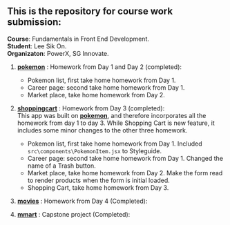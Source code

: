 ## This is the repository for course work submission:
**Course**: Fundamentals in Front End Development.
<br>**Student**: Lee Sik On.
<br>**Organizaton**: PowerX, SG Innovate.

1. [**pokemon**](pokemon/) : Homework from Day 1 and Day 2 (completed):
    * Pokemon list, first take home homework from Day 1.
    * Career page: second take home homework from Day 1.
    * Market place, take home homework from Day 2.

2. [**shoppingcart**](https://github.com/encore428/shoppingcart) : Homework from Day 3 (completed):  
   This app was built on [**pokemon**](pokemon/), and therefore incorporates all the homework from day 1 to day 3. 
   While Shopping Cart is new feature, it includes some minor changes to the other three homework.
   
    * Pokemon list, first take home homework from Day 1.  Included `src\components\PokemonItem.jsx` to Styleguide.
    * Career page: second take home homework from Day 1.  Changed the name of a Trash button.
    * Market place, take home homework from Day 2.  Make the form read to render products when the form is initial loaded.
    * Shopping Cart, take home homework from Day 3.
   
3. [**movies**](https://github.com/encore428/movies) : Homework from Day 4 (Completed):

4. [**mmart**](https://github.com/encore428/mmart) : Capstone project (Completed):


  
